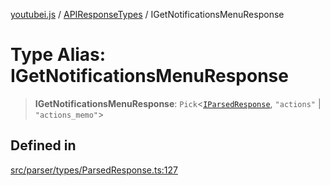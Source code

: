 [youtubei.js](../../../README.md) / [APIResponseTypes](../README.md) / IGetNotificationsMenuResponse

# Type Alias: IGetNotificationsMenuResponse

> **IGetNotificationsMenuResponse**: `Pick`\<[`IParsedResponse`](../interfaces/IParsedResponse.md), `"actions"` \| `"actions_memo"`\>

## Defined in

[src/parser/types/ParsedResponse.ts:127](https://github.com/LuanRT/YouTube.js/blob/cf09f7bab14fcca99e1f3ae428c7337fea58cfa5/src/parser/types/ParsedResponse.ts#L127)
